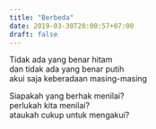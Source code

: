 ```yaml
---
title: "Berbeda"
date: 2019-03-30T20:00:57+07:00
draft: false
---
```


Tidak ada yang benar hitam  
dan tidak ada yang benar putih  
akui saja keberadaan masing-masing  

Siapakah yang berhak menilai?  
perlukah kita menilai?  
ataukah cukup untuk mengakui?  